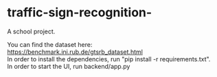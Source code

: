 # traffic-sign-recognition-
A school project.   

You can find the dataset here: https://benchmark.ini.rub.de/gtsrb_dataset.html  
In order to install the dependencies, run "pip install -r requirements.txt".  
In order to start the UI, run backend/app.py  
